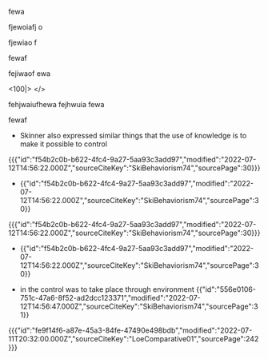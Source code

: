  fewa

fjewoiafj o

fjewiao f


fewaf 

fejiwaof ewa

<100|>
</>
 
 fehjwaiufhewa
 fejhwuia fewa


fewaf

- Skinner also expressed similar things that the use of knowledge is to make it possible to control


{{{"id":"f54b2c0b-b622-4fc4-9a27-5aa93c3add97","modified":"2022-07-12T14:56:22.000Z","sourceCiteKey":"SkiBehaviorism74","sourcePage":30}}}


- {{"id":"f54b2c0b-b622-4fc4-9a27-5aa93c3add97","modified":"2022-07-12T14:56:22.000Z","sourceCiteKey":"SkiBehaviorism74","sourcePage":30}}


{{{"id":"f54b2c0b-b622-4fc4-9a27-5aa93c3add97","modified":"2022-07-12T14:56:22.000Z","sourceCiteKey":"SkiBehaviorism74","sourcePage":30}}}


- {{"id":"f54b2c0b-b622-4fc4-9a27-5aa93c3add97","modified":"2022-07-12T14:56:22.000Z","sourceCiteKey":"SkiBehaviorism74","sourcePage":30}}

- in the control was to take place through environment
{{"id":"556e0106-751c-47a6-8f52-ad2dcc123371","modified":"2022-07-12T14:56:47.000Z","sourceCiteKey":"SkiBehaviorism74","sourcePage":31}}


{{{"id":"fe9f14f6-a87e-45a3-84fe-47490e498bdb","modified":"2022-07-11T20:32:00.000Z","sourceCiteKey":"LoeComparative01","sourcePage":242}}}

